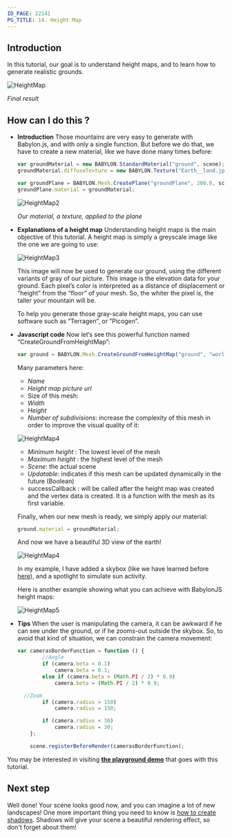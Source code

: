 ```yaml
---
ID_PAGE: 22141
PG_TITLE: 14. Height Map
---
```

## Introduction

In this tutorial, our goal is to understand height maps, and to learn how to generate realistic grounds.

![HeightMap](/img/tutorials/HeightMap/14.png)

_Final result_

## How can I do this ?

* **Introduction**
  Those mountains are very easy to generate with Babylon.js, and with only a single function. But before we do that, we have to create a new material, like we have done many times before:

  ```javascript
  var groundMaterial = new BABYLON.StandardMaterial("ground", scene);
  groundMaterial.diffuseTexture = new BABYLON.Texture("Earth__land.jpg", scene);

  var groundPlane = BABYLON.Mesh.CreatePlane("groundPlane", 200.0, scene);
  groundPlane.material = groundMaterial;
  ```

  ![HeightMap2](/img/tutorials/HeightMap/14-1.png)

  _Our material, a texture, applied to the plane_

* **Explanations of a height map**
  Understanding height maps is the main objective of this tutorial. A height map is simply a greyscale image like the one we are going to use:

  ![HeightMap3](/img/tutorials/HeightMap/worldHeightMap.jpg)

  This image will now be used to generate our ground, using the different variants of gray of our picture. This image is the elevation data for your ground. Each pixel’s color is interpreted as a distance of displacement or “height” from the “floor” of your mesh. So, the whiter the pixel is, the taller your mountain will be.

  To help you generate those gray-scale height maps, you can use software such as “Terragen”, or ”Picogen”. 

* **Javascript code**
  Now let’s see this powerful function named “CreateGroundFromHeightMap”:
  ```javascript
  var ground = BABYLON.Mesh.CreateGroundFromHeightMap("ground", "worldHeightMap.jpg", 200, 200, 250, 0, 10, scene, false, successCallback);
  ```
  
  Many parameters here:
  * _Name_
  * _Height map picture url_
  * Size of this mesh: 
  * _Width_
  * _Height_
  * _Number of subdivisions_: increase the complexity of this mesh in order to improve the visual quality of it:

  ![HeightMap4](/img/tutorials/HeightMap/14-2.png)

  * _Minimum height_ : The lowest level of the mesh
  * _Maximum height_ : the highest level of the mesh
  * _Scene_: the actual scene
  * _Updatable_: indicates if this mesh can be updated dynamically in the future (Boolean)
  * successCallback : will be called after the height map was created and the vertex data is created. It is a function with the mesh as its first variable.

  Finally, when our new mesh is ready, we simply apply our material:
  ```javascript
  ground.material = groundMaterial;
  ```

  And now we have a beautiful 3D view of the earth!

  ![HeightMap4](/img/tutorials/HeightMap/14-3.png)

  In my example, I have added a skybox (like we have learned before [here](http://doc.babylonjs.com/tutorials/Environment)), and a spotlight to simulate sun activity.

  Here is another example showing what you can achieve with BabylonJS height maps:

  ![HeightMap5](/img/tutorials/HeightMap/14-4.png)

* **Tips**
  When the user is manipulating the camera, it can be awkward if he can see under the ground, or if he zooms-out outside the skybox. So, to avoid that kind of situation, we can constrain the camera movement:

  ```javascript
  var camerasBorderFunction = function () {
          //Angle
          if (camera.beta < 0.1)
              camera.beta = 0.1;
          else if (camera.beta > (Math.PI / 2) * 0.9)
              camera.beta = (Math.PI / 2) * 0.9;

    //Zoom
          if (camera.radius > 150)
              camera.radius = 150;

          if (camera.radius < 30)
              camera.radius = 30;
      };

      scene.registerBeforeRender(camerasBorderFunction);
  ```

You may be interested in visiting [**the playground demo**]( https://www.babylonjs-playground.com/?14) that goes with this tutorial.

## Next step
Well done! Your scene looks good now, and you can imagine a lot of new landscapes! One more important thing you need to know is [how to create shadows](http://doc.babylonjs.com/tutorials/Shadows). Shadows will give your scene a beautiful rendering effect, so don't forget about them!
